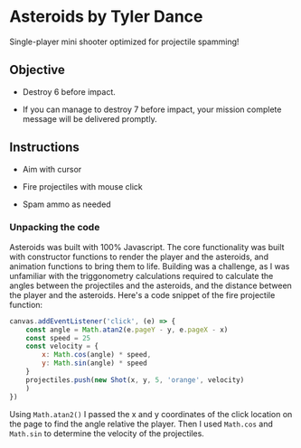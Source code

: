 # Asteroids by Tyler Dance

Single-player mini shooter optimized for projectile spamming!

## Objective

- Destroy 6 before impact.

- If you can manage to destroy 7 before impact, your mission complete message will be delivered promptly.

## Instructions

- Aim with cursor

- Fire projectiles with mouse click

- Spam ammo as needed

### Unpacking the code

Asteroids was built with 100% Javascript. The core functionality was built with constructor functions to render the player and the asteroids, and animation functions to bring them to life. Building was a challenge, as I was unfamiliar with the triggonometry calculations required to calculate the angles between the projectiles and the asteroids, and the distance between the player and the asteroids. Here's a code snippet of the fire projectile function:

```javascript
canvas.addEventListener('click', (e) => {
    const angle = Math.atan2(e.pageY - y, e.pageX - x)
    const speed = 25
    const velocity = {
        x: Math.cos(angle) * speed,
        y: Math.sin(angle) * speed
    }
    projectiles.push(new Shot(x, y, 5, 'orange', velocity)
    )
})
```

Using `Math.atan2()` I passed the x and y coordinates of the click location on the page to find the angle relative the player. Then I used `Math.cos` and `Math.sin` to determine the velocity of the projectiles.